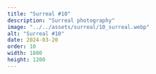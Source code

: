 ```yaml
---
title: "Surreal #10"
description: "Surreal photography"
image: "../../assets/surreal/10_surreal.webp"
alt: "Surreal #10"
date: 2024-03-20
order: 10
width: 1800
height: 1200
---
```

